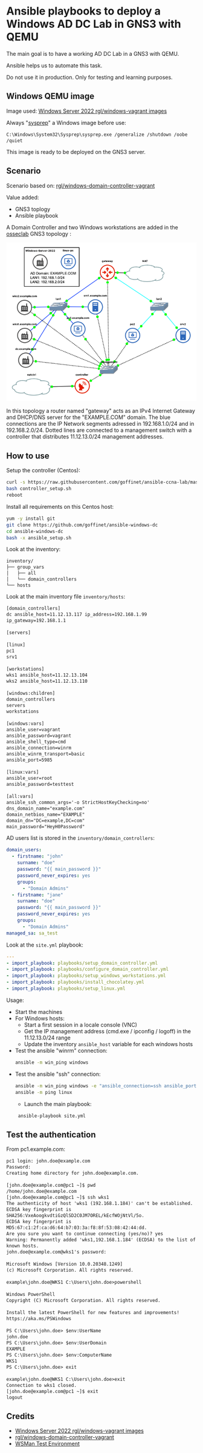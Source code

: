 # Ansible playbooks to deploy a Windows AD DC Lab in GNS3 with QEMU

The main goal is to have a working AD DC Lab in a GNS3 with QEMU.

Ansible helps us to automate this task.

Do not use it in production. Only for testing and learning purposes.

## Windows QEMU image

Image used: [Windows Server 2022 rgl/windows-vagrant images](https://github.com/rgl/windows-vagrant)

Always "[sysprep](https://en.wikipedia.org/wiki/Sysprep)" a Windows image before use:

```
C:\Windows\System32\Sysprep\sysprep.exe /generalize /shutdown /oobe /quiet
```

This image is ready to be deployed on the GNS3 server.

## Scenario

Scenario based on: [rgl/windows-domain-controller-vagrant](https://github.com/rgl/windows-domain-controller-vagrant)

Value added:

- GNS3 toplogy
- Ansible playbook

A Domain Controller and two Windows workstations are added in the [osseclab](https://github.com/goffinet/ansible-ccna-lab/blob/master/inventories/custom/osseclab/hosts) GNS3 topology :

![EXAMPLE.COM AD GNS3 topology](gns3_topology.png)

In this topology a router named "gateway" acts as an IPv4 Internet Gateway and DHCP/DNS server for the "EXAMPLE.COM" domain. The blue connections are the IP Network segments adressed in 192.168.1.0/24 and in 192.168.2.0/24. Dotted lines are connected to a management switch with a controller that distributes 11.12.13.0/24 management addresses.

## How to use

Setup the controller (Centos):

```bash
curl -s https://raw.githubusercontent.com/goffinet/ansible-ccna-lab/master/tests/setup-controller.sh -o controller_setup.sh
bash controller_setup.sh
reboot
```

Install all requirements on this Centos host:

```bash
yum -y install git
git clone https://github.com/goffinet/ansible-windows-dc
cd ansible-windows-dc
bash -x ansible_setup.sh
```

Look at the inventory:

```
inventory/
├── group_vars
│   ├── all
│   └── domain_controllers
└── hosts
```

Look at the main inventory file `inventory/hosts`:

```
[domain_controllers]
dc ansible_host=11.12.13.117 ip_address=192.168.1.99 ip_gateway=192.168.1.1

[servers]

[linux]
pc1
srv1

[workstations]
wks1 ansible_host=11.12.13.104
wks2 ansible_host=11.12.13.110

[windows:children]
domain_controllers
servers
workstations

[windows:vars]
ansible_user=vagrant
ansible_password=vagrant
ansible_shell_type=cmd
ansible_connection=winrm
ansible_winrm_transport=basic
ansible_port=5985

[linux:vars]
ansible_user=root
ansible_password=testtest

[all:vars]
ansible_ssh_common_args='-o StrictHostKeyChecking=no'
dns_domain_name="example.com"
domain_netbios_name="EXAMPLE"
domain_dn="DC=example,DC=com"
main_password="HeyH0Password"
```

AD users list is stored in the `inventory/domain_controllers`:

```yaml
domain_users:
  - firstname: "john"
    surname: "doe"
    password: "{{ main_password }}"
    password_never_expires: yes
    groups:
      - "Domain Admins"
  - firstname: "jane"
    surname: "doe"
    password: "{{ main_password }}"
    password_never_expires: yes
    groups:
      - "Domain Admins"
managed_sa: sa_test
```

Look at the `site.yml` playbook:

```yaml
---
- import_playbook: playbooks/setup_domain_controller.yml
- import_playbook: playbooks/configure_domain_controller.yml
- import_playbook: playbooks/setup_windows_workstations.yml
- import_playbook: playbooks/install_chocolatey.yml
- import_playbook: playbooks/setup_linux.yml
```

Usage:

- Start the machines
- For Windows hosts:
    - Start a first session in a locale console (VNC)
    - Get the IP management address (cmd.exe / ipconfig / logoff) in the 11.12.13.0/24 range
    - Update the inventory `ansible_host` variable for each windows hosts
- Test the ansible "winrm" connection:
  ```bash
  ansible -m win_ping windows
  ```
- Test the ansible "ssh" connection:
  ```bash
  ansible -m win_ping windows -e "ansible_connection=ssh ansible_port=22"
  ansible -m ping linux
  ```
  - Launch the main playbook:
  ```bash
   ansible-playbook site.yml
  ```

## Test the authentication

From pc1.example.com:

```
pc1 login: john.doe@example.com
Password:
Creating home directory for john.doe@example.com.

[john.doe@example.com@pc1 ~]$ pwd
/home/john.doe@example.com
[john.doe@example.com@pc1 ~]$ ssh wks1
The authenticity of host 'wks1 (192.168.1.184)' can't be established.
ECDSA key fingerprint is SHA256:VxeAoogkvdtiGzQlSD2C0JM7OREL/kEcfWOjNtVl/5o.
ECDSA key fingerprint is MD5:67:c1:2f:ca:d6:64:b7:03:3a:f8:8f:53:08:42:44:dd.
Are you sure you want to continue connecting (yes/no)? yes
Warning: Permanently added 'wks1,192.168.1.184' (ECDSA) to the list of known hosts.
john.doe@example.com@wks1's password:

Microsoft Windows [Version 10.0.20348.1249]
(c) Microsoft Corporation. All rights reserved.

example\john.doe@WKS1 C:\Users\john.doe>powershell

Windows PowerShell
Copyright (C) Microsoft Corporation. All rights reserved.

Install the latest PowerShell for new features and improvements! https://aka.ms/PSWindows

PS C:\Users\john.doe> $env:UserName
john.doe
PS C:\Users\john.doe> $env:UserDomain
EXAMPLE
PS C:\Users\john.doe> $env:ComputerName
WKS1
PS C:\Users\john.doe> exit

example\john.doe@WKS1 C:\Users\john.doe>exit
Connection to wks1 closed.
[john.doe@example.com@pc1 ~]$ exit
logout
```

## Credits

- [Windows Server 2022 rgl/windows-vagrant images](https://github.com/rgl/windows-vagrant)
- [rgl/windows-domain-controller-vagrant](https://github.com/rgl/windows-domain-controller-vagrant)
- [WSMan Test Environment](https://github.com/jborean93/wsman-environment)
